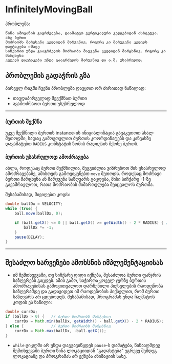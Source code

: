 # InfinitelyMovingBall

პრობლემა:
```
წინა ამოცანის გაგრძელება, დაამატეთ ვერტიკალური კედლებიდან ასხლეტვა. ანუ ბურთი
მოძრაობს მარცხენა კედლიდან მარჯვნივ. როგორც კი მარჯვენა კედელს დაეტაკება იმავე
სიჩქარით უნდა გააგრძელოს მოძრაობა მაჯვენა კედლიდან მარცხნივ. როგორც კი მარცხენა
კედელს დაეტაკება უნდა გააგრძელოს მარჯვნივ და ა.შ. უსასრულოდ.
```

## პრობლემის გადაჭრის გზა
პირველ რიგში ჩვენი პრობლემა დავყოთ ორ ძირითად ნაწილად:
* თავდაპირველად შევქმნათ ბურთი
* ავამოძრაოთ ბურთი უსუსრულოდ
---

### ბურთის შექმნა
უკვე შექმნილი ბურთის instance-ის ინიციალიზაცია გავაკეთოთ ახალ მეთოდში, სადაც გამოვთვლით ბურთის კოორდინატებს 
და კანვასზე დავამატებთ `RADIUS` კონსტატის ზომის რადიუსის მქონე ბურთს.

### ბურთის უსასრულოდ ამოძრავება
ახლა, როდესაც ბურთი შექმნილია, შეგვიძლია ვიზრუნოთ მის უსასრულოდ ამოძრავებაზე, ამისთვის გამოვიყენებთ `move` 
მეთოდს. როდესაც მოძრავი ბურთი მარცხენა ან მარჯვენა საზღვარს გაცდება, მისი სიჩქარე -1-ზე გავამრავლოთ, 
რათა მოძრაობის მიმართულება შეიცვალოს ბურთმა. 

შესაბამისად, მივიღებთ კოდს:
```java
double ballDx = VELOCITY;
while (true) {
    ball.move(ballDx, 0);

    if (ball.getX() <= 0 || ball.getX() >= getWidth() - 2 * RADIUS) { // ბურთმა მიაღწია საზღვრებს
        ballDx *= -1;
    }
    pause(DELAY);
}
```

---

## შესაძლო ხარვეზები ამოხსნის იმპლემენტაციისას
- იმ შემთხვევაში, თუ სიჩქარე დიდი იქნება, შესაძლოა ბურთი ფანჯრის საზღვრებს გაცდეს. ამის გამო, 
საჭიროა ყოველ ჯერზე ბურთის ამოძრავებისას გამოვითვალოთ დარჩენილი პიქსელების რაოდენობა საზღვრამდე
და გადავიდეთ იმ რაოდენობის პიქსელით, რომ ბურთი საზღვარს არ ცდებოდეს.
შესაბამისად, პროგრამას უნდა ჩაემატოს კოდის ეს ნაწილი:
```java
double currDx;
if (ballDx > 0) {   // ბურთი მოძრაობს მარჯვნივ 
    currDx = Math.min(ballDx, getWidth() - ball.getX() - 2 * RADIUS);
} else {            // ბურთი მოძრაობს მარცხნივ
    currDx = Math.max(ballDx, -ball.getX());
}
```
- `while` ციკლში არ უნდა დაგვავიწყდეს `pause`-ს დამატება, წინააღმდეგ შემთხვევაში ბურთი 
წინა ლოკაციიდან "გადახტება" ეგრევე შემდეგ ლოკაციაზე და პროგრამას არ ექნება ანიმაციის სახე.